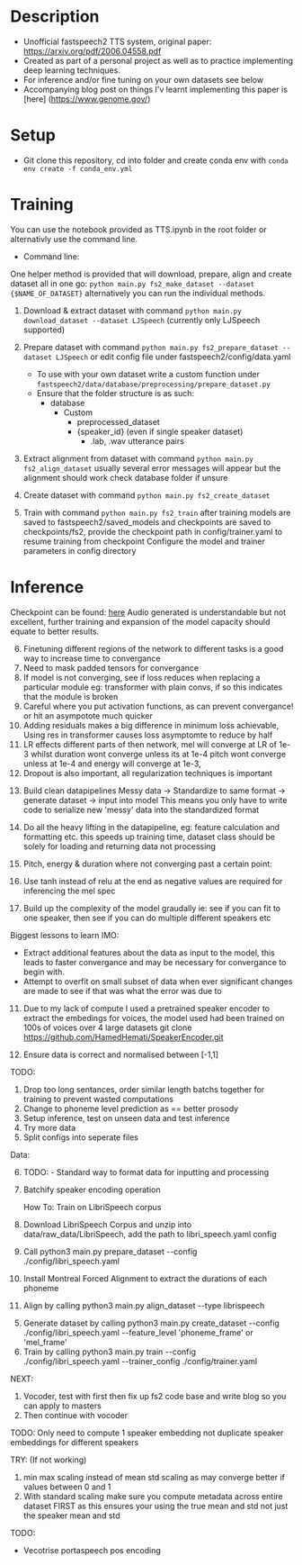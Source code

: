 # Description

- Unofficial fastspeech2 TTS system, original paper: https://arxiv.org/pdf/2006.04558.pdf
- Created as part of a personal project as well as to practice implementing deep learning techniques.
- For inference and/or fine tuning on your own datasets see below
- Accompanying blog post on things I'v learnt implementing this paper is [here] (https://www.genome.gov/)

# Setup

- Git clone this repository, cd into folder and create conda env with `conda env create -f conda_env.yml`

# Training

You can use the notebook provided as TTS.ipynb in the root folder or alternativly use the command line.

- Command line:

One helper method is provided that will download, prepare, align and create dataset all in one go: `python main.py fs2_make_dataset --dataset {$NAME_OF_DATASET}` alternatively you can run the individual methods.

1. Download & extract dataset with command `python main.py download_dataset --dataset LJSpeech` (currently only LJSpeech supported)
2. Prepare dataset with command `python main.py fs2_prepare_dataset --dataset LJSpeech` or edit config file under fastspeech2/config/data.yaml

   - To use with your own dataset write a custom function under `fastspeech2/data/database/preprocessing/prepare_dataset.py`
   - Ensure that the folder structure is as such:
     - database
       - Custom
         - preprocessed_dataset
         - {speaker_id} (even if single speaker dataset)
           - .lab, .wav utterance pairs

3. Extract alignment from dataset with command `python main.py fs2_align_dataset` usually several error messages will appear but the alignment should work check database folder if unsure
4. Create dataset with command `python main.py fs2_create_dataset`
5. Train with command `python main.py fs2_train` after training models are saved to fastspeech2/saved_models and checkpoints are saved to checkpoints/fs2, provide the checkpoint path in config/trainer.yaml to resume training from checkpoint
   Configure the model and trainer parameters in config directory

# Inference

Checkpoint can be found: [here](https://drive.google.com/file/d/1dcIFZCn1aRu46dX1lfa3CDzoM0D-3VJ0/view?usp=sharing)
Audio generated is understandable but not excellent, further training and expansion of the model capacity should equate to better results.

6. Finetuning different regions of the network to different tasks is a good way to increase time to convergance
7. Need to mask padded tensors for convergance
8. If model is not converging, see if loss reduces when replacing a particular module eg: transformer with plain convs,
   if so this indicates that the module is broken
9. Careful where you put activation functions, as can prevent convergance! or hit an asympotote much quicker
10. Adding residuals makes a big difference in minimum loss achievable, Using res in transformer causes loss asymptomte to reduce by half
11. LR effects different parts of then network, mel will converge at LR of 1e-3 whilst duration wont converge unless its at 1e-4
    pitch wont converge unless at 1e-4 and energy will converge at 1e-3,
12. Dropout is also important, all regularization techniques is important
<!-- Data -->
13. Build clean datapipelines
    Messy data -> Standardize to same format -> generate dataset -> input into model
    This means you only have to write code to serialize new 'messy' data into the standardized format
14. Do all the heavy lifting in the datapipeline, eg: feature calculation and formatting etc. this speeds up training time, dataset class should be solely for loading and returning data not
    processing

15. Pitch, energy & duration where not converging past a certain point:

16. Use tanh instead of relu at the end as negative values are required for inferencing the mel spec
17. Build up the complexity of the model graudally ie: see if you can fit to one speaker, then see if you can do multiple different speakers etc

Biggest lessons to learn IMO:

- Extract additional features about the data as input to the model, this leads to faster convergance and may be necessary for convergance to begin with.
- Attempt to overfit on small subset of data when ever significant changes are made to see if that was what the error was due to

11. Due to my lack of compute I used a pretrained speaker encoder to extract the embedings for voices, the model used had been trained on 100s of voices over 4 large datasets
    git clone https://github.com/HamedHemati/SpeakerEncoder.git

12. Ensure data is correct and normalised between [-1,1]

TODO:

1. Drop too long sentances, order similar length batchs together for training to prevent wasted computations
2. Change to phoneme level prediction as == better prosody
3. Setup inference, test on unseen data and test inference
4. Try more data
5. Split configs into seperate files

Data:

6. TODO: - Standard way to format data for inputting and processing
7. Batchify speaker encoding operation

   How To:
   Train on LibriSpeech corpus

8. Download LibriSpeech Corpus and unzip into data/raw_data/LibriSpeech, add the path to libri_speech.yaml config
9. Call python3 main.py prepare_dataset --config ./config/libri_speech.yaml
10. Install Montreal Forced Alignment to extract the durations of each phoneme
11. Align by calling python3 main.py align_dataset --type librispeech

<!-- Go From Here -->

5. Generate dataset by calling python3 main.py create_dataset --config ./config/libri_speech.yaml --feature_level 'phoneme_frame' or 'mel_frame'
6. Train by calling python3 main.py train --config ./config/libri_speech.yaml --trainer_config ./config/trainer.yaml

NEXT:

1.  Vocoder, test with first then fix up fs2 code base and write blog so you can apply to masters
2.  Then continue with vocoder

TODO:
Only need to compute 1 speaker embedding not duplicate speaker embeddings for different speakers

TRY: (If not working)

1. min max scaling instead of mean std scaling as may converge better if values between 0 and 1
2. With standard scaling make sure you compute metadata across entire dataset FIRST as this ensures your using the true mean and std not just the speaker mean and std

TODO:

- Vecotrise portaspeech pos encoding
